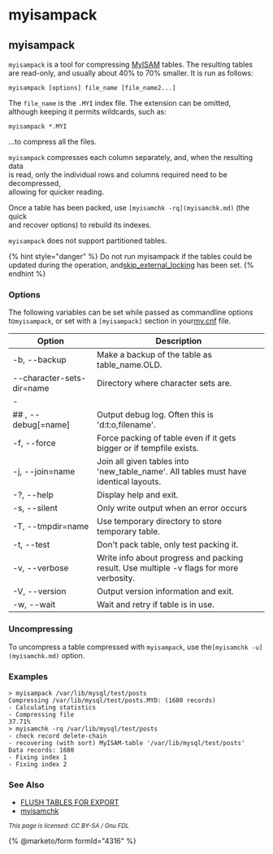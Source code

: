 # myisampack

## myisampack

`myisampack` is a tool for compressing [MyISAM](../../reference/storage-engines/myisam-storage-engine/) tables. The resulting tables\
are read-only, and usually about 40% to 70% smaller. It is run as follows:

```
myisampack [options] file_name [file_name2...]
```

The `file_name` is the `.MYI` index file. The extension can be omitted,\
although keeping it permits wildcards, such as:

```
myisampack *.MYI
```

...to compress all the files.

`myisampack` compresses each column separately, and, when the resulting data\
is read, only the individual rows and columns required need to be decompressed,\
allowing for quicker reading.

Once a table has been packed, use `[myisamchk -rq](myisamchk.md)` (the quick\
and recover options) to rebuild its indexes.

`myisampack` does not support partitioned tables.

{% hint style="danger" %}
Do not run myisampack if the tables could be updated during the operation, and[skip\_external\_locking](../../ha-and-performance/optimization-and-tuning/system-variables/server-system-variables.md#skip_external_locking) has been set.
{% endhint %}

### Options

The following variables can be set while passed as commandline options to`myisampack`, or set with a `[myisampack]` section in your[my.cnf](../../server-management/install-and-upgrade-mariadb/configuring-mariadb/configuring-mariadb-with-option-files.md) file.

| Option                    | Description                                                                             |
| ------------------------- | --------------------------------------------------------------------------------------- |
| -b, --backup              | Make a backup of the table as table\_name.OLD.                                          |
| --character-sets-dir=name | Directory where character sets are.                                                     |
| -                         |                                                                                         |
| ## , --debug\[=name]      | Output debug log. Often this is 'd:t:o,filename'.                                       |
| -f, --force               | Force packing of table even if it gets bigger or if tempfile exists.                    |
| -j, --join=name           | Join all given tables into 'new\_table\_name'. All tables must have identical layouts.  |
| -?, --help                | Display help and exit.                                                                  |
| -s, --silent              | Only write output when an error occurs                                                  |
| -T, --tmpdir=name         | Use temporary directory to store temporary table.                                       |
| -t, --test                | Don't pack table, only test packing it.                                                 |
| -v, --verbose             | Write info about progress and packing result. Use multiple -v flags for more verbosity. |
| -V, --version             | Output version information and exit.                                                    |
| -w, --wait                | Wait and retry if table is in use.                                                      |

### Uncompressing

To uncompress a table compressed with `myisampack`, use the`[myisamchk -u](myisamchk.md)` option.

### Examples

```
> myisampack /var/lib/mysql/test/posts
Compressing /var/lib/mysql/test/posts.MYD: (1680 records)
- Calculating statistics
- Compressing file
37.71%
> myisamchk -rq /var/lib/mysql/test/posts
- check record delete-chain
- recovering (with sort) MyISAM-table '/var/lib/mysql/test/posts'
Data records: 1680
- Fixing index 1
- Fixing index 2
```

### See Also

* [FLUSH TABLES FOR EXPORT](../../reference/sql-statements/administrative-sql-statements/flush-commands/flush-tables-for-export.md)
* [myisamchk](myisamchk.md)

<sub>_This page is licensed: CC BY-SA / Gnu FDL_</sub>

{% @marketo/form formId="4316" %}
